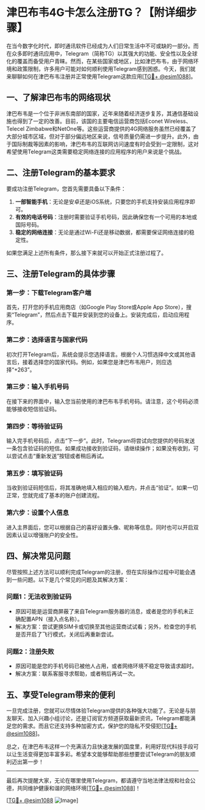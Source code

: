 # 津巴布韦4G卡怎么注册TG？【附详细步骤】

在当今数字化时代，即时通讯软件已经成为人们日常生活中不可或缺的一部分。而在众多即时通讯应用中，Telegram（简称TG）以其强大的功能、安全性以及全球化的覆盖而备受用户青睐。然而，在某些国家或地区，比如津巴布韦，由于网络环境和政策限制，许多用户可能对如何顺利使用Telegram感到困惑。今天，我们就来聊聊如何在津巴布韦注册并正常使用Telegram这款应用[[TG💪+ @esim1088](https://t.me/s/esim1088)]。

## 一、了解津巴布韦的网络现状

津巴布韦是一个位于非洲东南部的国家，近年来随着经济逐步复苏，其通信基础设施也得到了一定的改善。目前，该国的主要电信运营商包括Econet Wireless、Telecel Zimbabwe和NetOne等。这些运营商提供的4G网络服务虽然已经覆盖了大部分城市区域，但对于部分偏远地区来说，信号质量仍需进一步提升。此外，由于国际制裁等因素的影响，津巴布韦的互联网访问速度有时会受到一定限制，这对希望使用Telegram这类需要稳定网络连接的应用程序的用户来说是个挑战。

## 二、注册Telegram的基本要求

要成功注册Telegram，您首先需要具备以下条件：

1. **一部智能手机**：无论是安卓还是iOS系统，只要您的手机支持安装应用程序即可。
2. **有效的电话号码**：注册时需要验证手机号码，因此确保您有一个可用的本地或国际号码。
3. **稳定的网络连接**：无论是通过Wi-Fi还是移动数据，都需要保证网络连接的稳定性。

如果您满足上述所有条件，那么接下来就可以开始正式注册过程了。

## 三、注册Telegram的具体步骤

### 第一步：下载Telegram客户端

首先，打开您的手机应用商店（如Google Play Store或Apple App Store），搜索“Telegram”，然后点击下载并安装到您的设备上。安装完成后，启动应用程序。

### 第二步：选择语言与国家代码

初次打开Telegram后，系统会提示您选择语言。根据个人习惯选择中文或其他语言后，接着选择您的国家代码。例如，如果您是津巴布韦用户，则应选择“+263”。

### 第三步：输入手机号码

在接下来的界面中，输入您当前使用的津巴布韦手机号码。请注意，这个号码必须能够接收短信验证码。

### 第四步：等待验证码

输入完手机号码后，点击“下一步”。此时，Telegram将尝试向您提供的号码发送一条包含验证码的短信。如果成功接收到验证码，请继续操作；如果没有收到，可以尝试点击“重新发送”按钮或者稍后再试。

### 第五步：填写验证码

当收到验证码短信后，将其准确地填入相应的输入框内，并点击“验证”。如果一切正常，您就完成了基本的账户创建流程。

### 第六步：设置个人信息

进入主界面后，您可以根据自己的喜好设置头像、昵称等信息。同时也可以开启双因素认证以增强账户的安全性。

## 四、解决常见问题

尽管按照上述方法可以顺利完成Telegram的注册，但在实际操作过程中可能会遇到一些问题。以下是几个常见的问题及其解决方案：

### 问题1：无法收到验证码

- 原因可能是运营商屏蔽了来自Telegram服务器的消息，或者是您的手机未正确配置APN（接入点名称）。
- 解决方案：尝试更换SIM卡或切换至其他运营商试试看；另外，检查您的手机是否开启了飞行模式，关闭后再重新尝试。

### 问题2：注册失败

- 原因可能是您的手机号码已被他人占用，或者网络环境不稳定导致请求超时。
- 解决方案：联系客服寻求帮助，或者稍后再试一次。

## 五、享受Telegram带来的便利

一旦完成注册，您就可以尽情体验Telegram提供的各种强大功能了。无论是与朋友聊天、加入兴趣小组讨论，还是订阅官方频道获取最新资讯，Telegram都能满足您的需求。而且它还支持多种加密方式，保护您的隐私不受侵犯[[TG💪+ @esim1088](https://t.me/s/esim1088)]。

总之，在津巴布韦这样一个充满活力且快速发展的国度里，利用好现代科技手段可以让生活变得更加丰富多彩。希望本文能够帮助那些想要尝试Telegram的朋友顺利迈出第一步！

---

最后再次提醒大家，无论在哪里使用Telegram，都请遵守当地法律法规和社会公德，共同维护健康和谐的网络环境[[TG💪+ @esim1088](https://t.me/s/esim1088)]！ 

[[TG💪+ @esim1088](https://t.me/s/esim1088) ![Image](https://i.postimg.cc/4NQfJmqS/Snipaste-2025-05-13-00-14-12.png)]